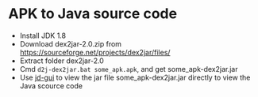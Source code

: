 # APK to Java source code


* Install JDK 1.8
* Download dex2jar-2.0.zip from https://sourceforge.net/projects/dex2jar/files/
* Extract folder dex2jar-2.0
* Cmd `d2j-dex2jar.bat some_apk.apk`, and get some_apk-dex2jar.jar
* Use [jd-gui](http://jd.benow.ca/) to view the jar file some_apk-dex2jar.jar directly to view the Java scource code







